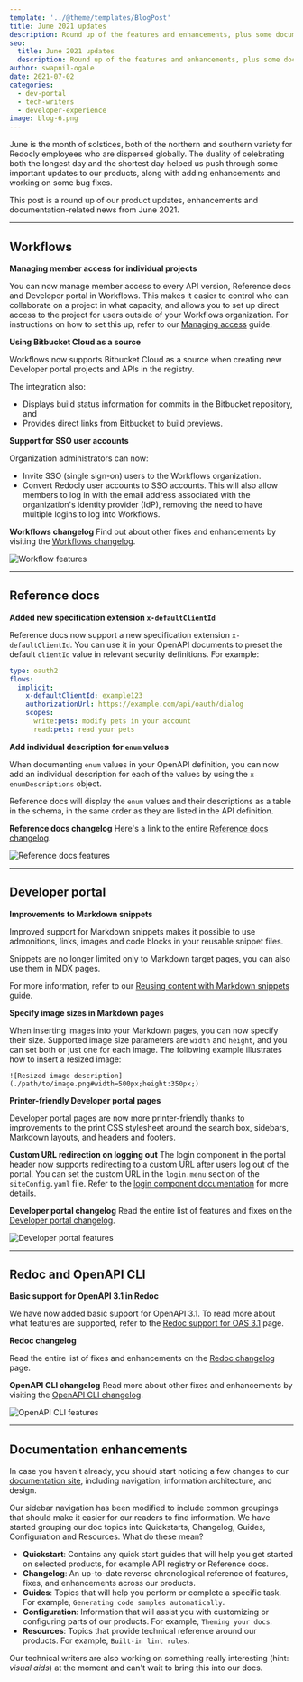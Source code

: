 ```yaml
---
template: '../@theme/templates/BlogPost'
title: June 2021 updates
description: Round up of the features and enhancements, plus some documentation news from June 2021
seo:
  title: June 2021 updates
  description: Round up of the features and enhancements, plus some documentation news from June 2021
author: swapnil-ogale
date: 2021-07-02
categories:
  - dev-portal
  - tech-writers
  - developer-experience
image: blog-6.png
---
```


June is the month of solstices, both of the northern and southern variety for Redocly employees who are dispersed globally. The duality of celebrating both the longest day and the shortest day helped us push through some important updates to our products, along with adding enhancements and working on some bug fixes.

This post is a round up of our product updates, enhancements and documentation-related news from June 2021.

***

## Workflows

**Managing member access for individual projects**

You can now manage member access to every API version, Reference docs and Developer portal in Workflows. This makes it easier to control who can collaborate on a project in what capacity, and allows you to set up direct access to the project for users outside of your Workflows organization.
For instructions on how to set this up, refer to our [Managing access](../docs-legacy/workflows/manage-access.md) guide.

**Using Bitbucket Cloud as a source**

Workflows now supports Bitbucket Cloud as a source when creating new Developer portal projects and APIs in the registry.

The integration also:
- Displays build status information for commits in the Bitbucket repository, and
- Provides direct links from Bitbucket to build previews.

**Support for SSO user accounts**

Organization administrators can now:

- Invite SSO (single sign-on) users to the Workflows organization.
- Convert Redocly user accounts to SSO accounts. This will also allow members to log in with the email address associated with the organization's identity provider (IdP), removing the need to have multiple logins to log into Workflows.

**Workflows changelog**
Find out about other fixes and enhancements by visiting the [Workflows changelog](../docs-legacy/workflows/changelog.md).

![Workflow features](./images/workflows.png)

***
## Reference docs

**Added new specification extension `x-defaultClientId`**

Reference docs now support a new specification extension `x-defaultClientId`. You can use it in your OpenAPI documents to preset the default `clientId` value in relevant security definitions. For example:

```yaml
type: oauth2
flows:
  implicit:
    x-defaultClientId: example123
    authorizationUrl: https://example.com/api/oauth/dialog
    scopes:
      write:pets: modify pets in your account
      read:pets: read your pets
```

**Add individual description for `enum` values**

When documenting `enum` values in your OpenAPI definition, you can now add an individual description for each of the values by using the `x-enumDescriptions` object.

Reference docs will display the `enum` values and their descriptions as a table in the schema, in the same order as they are listed in the API definition.

**Reference docs changelog**
Here's a link to the entire [Reference docs changelog](../docs-legacy/api-reference-docs/changelog.md).

![Reference docs features](./images/refdocs.png)

***
## Developer portal

**Improvements to Markdown snippets**

Improved support for Markdown snippets makes it possible to use admonitions, links, images and code blocks in your reusable snippet files.

Snippets are no longer limited only to Markdown target pages, you can also use them in MDX pages.

For more information, refer to our [Reusing content with Markdown snippets](../docs-legacy/developer-portal/guides/reusing-content.md) guide.

**Specify image sizes in Markdown pages**

When inserting images into your Markdown pages, you can now specify their size. Supported image size parameters are `width` and `height`, and you can set both or just one for each image. The following example illustrates how to insert a resized image:

`![Resized image description](./path/to/image.png#width=500px;height:350px;)`

**Printer-friendly Developer portal pages**

Developer portal pages are now more printer-friendly thanks to improvements to the print CSS stylesheet around the search box, sidebars, Markdown layouts, and headers and footers.

**Custom URL redirection on logging out**
The login component in the portal header now supports redirecting to a custom URL after users log out of the portal. You can set the custom URL in the `login.menu` section of the `siteConfig.yaml` file. Refer to the [login component documentation](../docs-legacy/developer-portal/configuration/siteconfig/login.md) for more details.

**Developer portal changelog**
Read the entire list of features and fixes on the [Developer portal changelog](../docs-legacy/developer-portal/changelog.md).

![Developer portal features](./images/devportal.png)

***

## Redoc and OpenAPI CLI

**Basic support for OpenAPI 3.1 in Redoc**

We have now added basic support for OpenAPI 3.1. To read more about what features are supported, refer to the [Redoc support for OAS 3.1](https://github.com/Redocly/redoc/pull/1622) page.

**Redoc changelog**

Read the entire list of fixes and enhancements on the [Redoc changelog](https://github.com/Redocly/redoc/blob/master/CHANGELOG.md) page.

**OpenAPI CLI changelog**
Read more about other fixes and enhancements by visiting the [OpenAPI CLI changelog](../docs-legacy/workflows/changelog.md).

![OpenAPI CLI features](./images/cli.png)

***

## Documentation enhancements

In case you haven't already, you should start noticing a few changes to our [documentation site](https://redocly.com/docs/), including navigation, information architecture, and design.

Our sidebar navigation has been modified to include common groupings that should make it easier for our readers to find information. We have started grouping our doc topics into Quickstarts, Changelog, Guides, Configuration and Resources. What do these mean?

- **Quickstart**: Contains any quick start guides that will help you get started on selected products, for example API registry or Reference docs.
- **Changelog**: An up-to-date reverse chronological reference of features, fixes, and enhancements across our products.
- **Guides**: Topics that will help you perform or complete a specific task. For example, `Generating code samples automatically`.
- **Configuration**: Information that will assist you with customizing or configuring parts of our products. For example, `Theming your docs`.
- **Resources**: Topics that provide technical reference around our products. For example, `Built-in lint rules`.

Our technical writers are also working on something really interesting (hint: _visual aids_) at the moment and can't wait to bring this into our docs.
